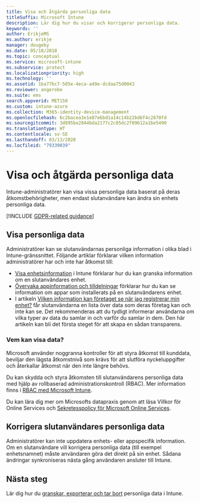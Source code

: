 ```yaml
---
title: Visa och åtgärda personliga data
titleSuffix: Microsoft Intune
description: Lär dig hur du visar och korrigerar personliga data.
keywords: ''
author: ErikjeMS
ms.author: erikje
manager: dougeby
ms.date: 05/18/2018
ms.topic: conceptual
ms.service: microsoft-intune
ms.subservice: protect
ms.localizationpriority: high
ms.technology: ''
ms.assetid: 1ba77bc7-505e-4eca-a49e-dcdaa75d0043
ms.reviewer: angerobe
ms.suite: ems
search.appverid: MET150
ms.custom: intune-azure
ms.collection: M365-identity-device-management
ms.openlocfilehash: 6c2bacea3e1e87e6bd1a14c14b22bd6f4c2870fd
ms.sourcegitcommit: 3d895be2844bda2177c2c85dc2f09612a1be5490
ms.translationtype: HT
ms.contentlocale: sv-SE
ms.lasthandoff: 03/13/2020
ms.locfileid: "79339039"
---
```

# <a name="view-and-correct-personal-data"></a>Visa och åtgärda personliga data

Intune-administratörer kan visa vissa personliga data baserat på deras åtkomstbehörigheter, men endast slutanvändare kan ändra sin enhets personliga data.

[!INCLUDE [GDPR-related guidance](../includes/gdpr-dsr-and-stp-note.md)]


## <a name="view-personal-data"></a>Visa personliga data

Administratörer kan se slutanvändarnas personliga information i olika blad i Intune-gränssnittet. Följande artiklar förklarar vilken information administratörer har och inte har åtkomst till:
- [Visa enhetsinformation](../remote-actions/device-inventory.md) i Intune förklarar hur du kan granska information om en slutanvändares enhet.
- [Övervaka appinformation och tilldelningar](../apps/apps-monitor.md) förklarar hur du kan se information om appar som installerats på en slutanvändarens enhet.
- I artikeln [Vilken information kan företaget se när jag registrerar min enhet?](https://docs.microsoft.com/user-help/what-info-can-your-company-see-when-you-enroll-your-device-in-intune) får slutanvändarna en lista över data som deras företag kan och inte kan se. Det rekommenderas att du tydligt informerar användarna om vilka typer av data du samlar in och varför du samlar in dem. Den här artikeln kan bli det första steget för att skapa en sådan transparens.

### <a name="who-can-view-the-data"></a>Vem kan visa data?

Microsoft använder noggranna kontroller för att styra åtkomst till kunddata, beviljar den lägsta åtkomstnivå som krävs för att slutföra nyckeluppgifter och återkallar åtkomst när den inte längre behövs. 

Du kan skydda och styra åtkomsten till slutanvändarens personliga data med hjälp av rollbaserad administrationskontroll (RBAC). Mer information finns i [RBAC med Microsoft Intune](../fundamentals/role-based-access-control.md).

Du kan lära dig mer om Microsofts datapraxis genom att läsa Villkor för Online Services och [Sekretesspolicy för Microsoft Online Services](https://go.microsoft.com/fwlink/p/?linkid=131004&clcid=0x409). 

## <a name="correct-end-user-personal-data"></a>Korrigera slutanvändares personliga data

Administratörer kan inte uppdatera enhets- eller appspecifik information. Om en slutanvändare vill korrigera personliga data (till exempel enhetsnamnet) måste användaren göra det direkt på sin enhet. Sådana ändringar synkroniseras nästa gång användaren ansluter till Intune.


## <a name="next-steps"></a>Nästa steg

Lär dig hur du [granskar, exporterar och tar bort](privacy-data-audit-export-delete.md) personliga data i Intune.
